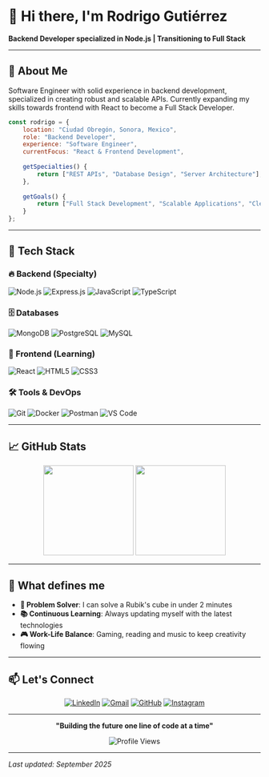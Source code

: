 # 👋 Hi there, I'm Rodrigo Gutiérrez
**Backend Developer specialized in Node.js | Transitioning to Full Stack**

---

## 🚀 About Me
Software Engineer with solid experience in backend development, specialized in creating robust and scalable APIs. Currently expanding my skills towards frontend with React to become a Full Stack Developer.

```js
const rodrigo = {
    location: "Ciudad Obregón, Sonora, Mexico",
    role: "Backend Developer",
    experience: "Software Engineer",
    currentFocus: "React & Frontend Development",
    
    getSpecialties() {
        return ["REST APIs", "Database Design", "Server Architecture"];
    },
    
    getGoals() {
        return ["Full Stack Development", "Scalable Applications", "Clean Code"];
    }
};
```

---

## 💼 Tech Stack

### 🔥 Backend (Specialty)
![Node.js](https://img.shields.io/badge/Node.js-339933?style=for-the-badge&logo=node.js&logoColor=white)
![Express.js](https://img.shields.io/badge/Express.js-000000?style=for-the-badge&logo=express&logoColor=white)
![JavaScript](https://img.shields.io/badge/JavaScript-F7DF1E?style=for-the-badge&logo=javascript&logoColor=black)
![TypeScript](https://img.shields.io/badge/TypeScript-3178C6?style=for-the-badge&logo=typescript&logoColor=white)

### 🗄️ Databases
![MongoDB](https://img.shields.io/badge/MongoDB-47A248?style=for-the-badge&logo=mongodb&logoColor=white)
![PostgreSQL](https://img.shields.io/badge/PostgreSQL-336791?style=for-the-badge&logo=postgresql&logoColor=white)
![MySQL](https://img.shields.io/badge/MySQL-4479A1?style=for-the-badge&logo=mysql&logoColor=white)

### 🎨 Frontend (Learning)
![React](https://img.shields.io/badge/React-61DAFB?style=for-the-badge&logo=react&logoColor=black)
![HTML5](https://img.shields.io/badge/HTML5-E34F26?style=for-the-badge&logo=html5&logoColor=white)
![CSS3](https://img.shields.io/badge/CSS3-1572B6?style=for-the-badge&logo=css3&logoColor=white)

### 🛠️ Tools & DevOps
![Git](https://img.shields.io/badge/Git-F05032?style=for-the-badge&logo=git&logoColor=white)
![Docker](https://img.shields.io/badge/Docker-2496ED?style=for-the-badge&logo=docker&logoColor=white)
![Postman](https://img.shields.io/badge/Postman-FF6C37?style=for-the-badge&logo=postman&logoColor=white)
![VS Code](https://img.shields.io/badge/VS_Code-007ACC?style=for-the-badge&logo=visual-studio-code&logoColor=white)

---

## 📈 GitHub Stats

<div align="center">
  <img height="180em" src="https://github-readme-stats.vercel.app/api?username=Nesli22&show_icons=true&theme=dark&include_all_commits=true&count_private=true&title_color=61DAFB&icon_color=61DAFB&text_color=ffffff&bg_color=0d1117"/>
  <img height="180em" src="https://github-readme-stats.vercel.app/api/top-langs/?username=Nesli22&layout=compact&theme=dark&title_color=61DAFB&text_color=ffffff&bg_color=0d1117"/>
</div>

---

## 🎯 What defines me
- **🧩 Problem Solver**: I can solve a Rubik's cube in under 2 minutes
- **📚 Continuous Learning**: Always updating myself with the latest technologies
- **🎮 Work-Life Balance**: Gaming, reading and music to keep creativity flowing

---

## 📫 Let's Connect

<div align="center">
  
[![LinkedIn](https://img.shields.io/badge/LinkedIn-0077B5?style=for-the-badge&logo=linkedin&logoColor=white)](https://linkedin.com/in/rodrigo-g-522b33202)
[![Gmail](https://img.shields.io/badge/Gmail-D14836?style=for-the-badge&logo=gmail&logoColor=white)](mailto:rdev.gutierrez@gmail.com)
[![GitHub](https://img.shields.io/badge/GitHub-100000?style=for-the-badge&logo=github&logoColor=white)](https://github.com/Nesli22)
[![Instagram](https://img.shields.io/badge/Instagram-E4405F?style=for-the-badge&logo=instagram&logoColor=white)](https://instagram.com/rodrigogtza)

</div>

---

<div align="center">
  
**"Building the future one line of code at a time"**

![Profile Views](https://komarev.com/ghpvc/?username=Nesli22&color=61DAFB&style=flat)

</div>

---
*Last updated: September 2025*
